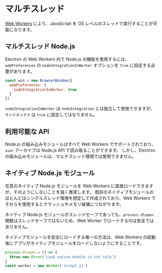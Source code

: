 # マルチスレッド

[Web Workers](https://developer.mozilla.org/en/docs/Web/API/Web_Workers_API/Using_web_workers) により、JavaScript を OS レベルのスレッドで実行することが可能になります。

## マルチスレッド Node.js

Electron の Web Workers 内で Node.js の機能を使用するには、`webPreferences` の `nodeIntegrationInWorker` オプションを `true` に設定する必要があります。

```javascript
const win = new BrowserWindow({
  webPreferences: {
    nodeIntegrationInWorker: true
  }
})
```

`nodeIntegrationInWorker` は `nodeIntegration` とは独立して使用できますが、`サンドボックス` は `true` に設定してはなりません。

## 利用可能な API

Node.js の組み込みモジュールはすべて Web Workers でサポートされており、`asar` アーカイブは Node.js API で読み取ることができます。 しかし、Electron の組み込みモジュールは、マルチスレッド環境では使用できません。

## ネイティブ Node.js モジュール

任意のネイティブ Node.js モジュールを Web Workers に直接ロードできますが、そのようにしないことを強く推奨します。 既存のネイティブモジュールのほとんどはシングルスレッド環境を想定して作成されており、Web Workers でそれらを使用するとクラッシュやメモリ破壊につながります。

ネイティブ Node.js モジュールがスレッドセーフであっても、`process.dlopen` 関数はスレッドセーフではないため、Web Worker でロードするのは安全ではありません。

ネイティブモジュールを安全にロードする唯一の方法は、Web Workers の起動後にアプリがネイティブモジュールをロードしないようにすることです。

```javascript
process.dlopen = () => {
  throw new Error('Load native module is not safe')
}
const worker = new Worker('script.js')
```

